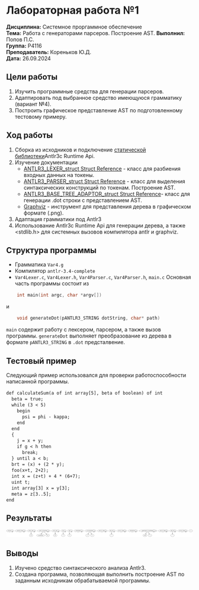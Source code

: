# Лабораторная работа №1
**Дисциплина:** Системное проргаммное обеспечение  
**Тема:** Работа с генераторами парсеров. Построение AST.
**Выполнил:** Попов П.С.  
**Группа:** P4116  
**Преподаватель:** Кореньков Ю.Д.  
**Дата:** 26.09.2024

## Цели работы
1. Изучить программные средства для генерации парсеров.
2. Адаптировать под выбранное средство имеющуюся грамматику (вариант №4).
3. Построить графическое представление AST по подготовленному тестовому примеру.
## Ход работы 

1. Сборка из исходников и подключение [статической библиотеки](https://www.antlr3.org/api/C/index.html)Antlr3c Runtime Api.
2. Изучение документации
	- [ANTLR3_LEXER_struct Struct Reference](https://www.antlr3.org/api/C/struct_a_n_t_l_r3___l_e_x_e_r__struct.html) - класс для разбиения входных данных на токены.
	- [ANTLR3_PARSER_struct Struct Reference](https://www.antlr3.org/api/C/struct_a_n_t_l_r3___p_a_r_s_e_r__struct.html) - класс для выделения синтаксических конструкций по токенам. Построение AST.
	- [ANTLR3_BASE_TREE_ADAPTOR_struct Struct Reference](https://www.antlr3.org/api/C/struct_a_n_t_l_r3___b_a_s_e___t_r_e_e___a_d_a_p_t_o_r__struct.html)- класс для генерации .dot строки с представлением AST. 
	- [Graphviz](https://graphviz.org/) - инструмент для представления дерева в графическом формате (.png).
  3. Адаптация грамматики под Antlr3
  4. Использование Antlr3c Runtime Api для генерации дерева, а также <stdlib.h> для системных вызовов компилятора antlr и graphviz.
## Структура программы
- Грамматика `Var4.g`
- Компилятор `antlr-3.4-complete`
- `Var4Lexer.c`, `Var4Lexer.h`, `Var4Parser.c`, `Var4Parser.h`, `main.c`
Основная часть программы состоит из 
```cpp
	int main(int argc, char *argv[])
```
и 
```cpp
	void generateDot(pANTLR3_STRING dotString, char* path)
``` 
`main` содержит работу с лексером, парсером, а также вызов программы.
`generateDot` выполняет преобразование из дерева в формате `pANTLR3_STRING` в `.dot` предсталвение.
## Тестовый пример
Следующий пример использовался для проверки работоспособности написанной программы.
```
def calculateSum(a of int array[5], beta of boolean) of int
  beta = true;
  while (3 < 5)
    begin
      psi = phi - kappa;
    end
  end
  {
    j = x + y;
    if g < h then
      break;
  } until a < b;
  brt = (x) + (2 * y);
  foo(x+t, 2+2);
  int x = (z+t) + 4 * (6+7);
  uint t;
  int array[3] x = y[3];
  meta = z[3..5];
end
```
## Результаты
![Результат](src/output.png)
## Выводы
1. Изучено средство синтаксического анализа Antlr3.
2. Создана программа, позволяющая выполнить построение AST по заданным исходникам обрабатываемой программы.